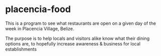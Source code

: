# placencia-food

This is a program to see what restaurants are open on a given day of the week in Placencia Village, Belize.

The purpose is to help locals and visitors alike know what their dining options are, to hopefully increase awareness & business for local establishments

